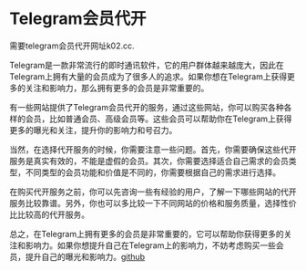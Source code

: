 # Telegram会员代开

需要telegram会员代开网址k02.cc.

Telegram是一款非常流行的即时通讯软件，它的用户群体越来越庞大，因此在Telegram上拥有大量的会员成为了很多人的追求。如果你想在Telegram上获得更多的关注和影响力，那么拥有更多的会员是非常重要的。

有一些网站提供了Telegram会员代开的服务，通过这些网站，你可以购买各种各样的会员，比如普通会员、高级会员等。这些会员可以帮助你在Telegram上获得更多的曝光和关注，提升你的影响力和号召力。

当然，在选择代开服务的时候，你需要注意一些问题。首先，你需要确保这些代开服务是真实有效的，不能是虚假的会员。其次，你需要选择适合自己需求的会员类型，不同类型的会员功能和价值是不同的，你需要根据自己的需求进行选择。

在购买代开服务之前，你可以先咨询一些有经验的用户，了解一下哪些网站的代开服务比较靠谱。另外，你也可以多比较一下不同网站的价格和服务质量，选择性价比比较高的代开服务。

总之，在Telegram上拥有更多的会员是非常重要的，它可以帮助你获得更多的关注和影响力。如果你想提升自己在Telegram上的影响力，不妨考虑购买一些会员，提升自己的曝光和影响力。[github](https://github.com)